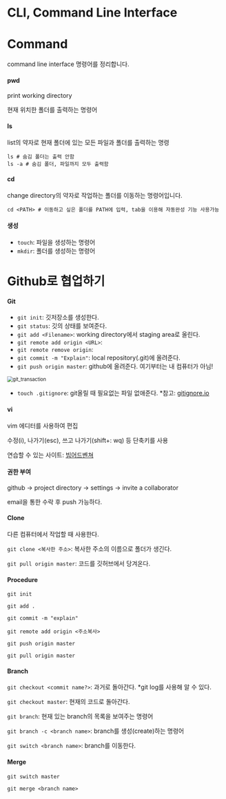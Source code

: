 # CLI, Command Line Interface



# Command

command line interface 명령어를 정리합니다.



#### pwd

print working directory

현재 위치한 폴더를 출력하는 명령어



#### ls

list의 약자로 현재 폴더에 있는 모든 파일과 폴더를 출력하는 명령

``` shell
ls # 숨김 폴더는 출력 안함
ls -a # 숨김 폴더, 파일까지 모두 출력함
```



#### cd

change directory의 약자로 작업하는 폴더를 이동하는 명령어입니다.

```shell
cd <PATH> # 이동하고 싶은 폴더를 PATH에 입력, tab을 이용해 자동완성 기능 사용가능
```



#### 생성

- `touch`: 파일을 생성하는 명령어
- `mkdir`: 폴더를 생성하는 명령어





# Github로 협업하기

#### Git

- `git init`: 깃저장소를 생성한다.
- `git status`: 깃의 상태를 보여준다.
- `git add <Filename>`: working directory에서 staging area로 올린다.
- `git remote add origin <URL>`:
- `git remote remove origin`:  
- `git commit -m "Explain"`: local repository(.git)에 올려준다.
- `git push origin master`: github에 올려준다. 여기부터는 내 컴퓨터가 아님!

<img src="command.assets/git_transaction.png" alt="git_transaction" style="zoom:80%;" />



- `touch .gitignore`: git올릴 때 필요없는 파일 없애준다. *참고: [gitignore.io](https://www.toptal.com/developers/gitignore)

#### vi

vim 에디터를 사용하여 편집

수정(i), 나가기(esc), 쓰고 나가기(shift+: wq) 등 단축키를 사용

연습할 수 있는 사이트: [빔어드벤쳐](https://vim-adventures.com/)



#### 권한 부여

github -> project directory -> settings -> invite a collaborator

email을 통한 수락 후 push 가능하다.



#### Clone

다른 컴퓨터에서 작업할 때 사용한다.

`git clone <복사한 주소>`: 복사한 주소의 이름으로 폴더가 생긴다. 

`git pull origin master`: 코드를 깃허브에서 당겨온다.



#### Procedure

`git init`

`git add .`

`git commit -m "explain"`

`git remote add origin <주소복사>`

`git push origin master`

`git pull origin master`



#### Branch

`git checkout <commit name?>`: 과거로 돌아간다. *git log를 사용해 알 수 있다.

`git checkout master`: 현재의 코드로 돌아간다.

`git branch`: 현재 있는 branch의 목록을 보여주는 명령어

`git branch -c <branch name>`: branch를 생성(create)하는 명령어

`git switch <branch name>`: branch를 이동한다.



#### Merge

`git switch master`

`git merge <branch name>`













